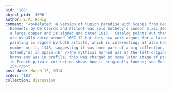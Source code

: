 ```yaml
---
pid: '188'
object_pid: '3096'
author: E.A. Honig
comment: "<p>Related: a version of Munich Paradise with Scenes from Genesis and Four
  Elements by De Clerck and Alsloot was sold Sotheby's London 5.xii.2007 #16; it's
  a large copper and is signed and dated 1613.  Catalog points out that other versions
  are usually dated around 1607-12 but this new work argues for a later dating.  This
  painting is signed by both artists, which is interesting; it also has an old collection
  number on it, 1148, suggesting it was once part of a big collection, probably (say
  Sotheby's) in Spain.<br />The mythical horned ass at the left originally had no
  horns and was in profile; this was changed at some later stage of painting. Version
  in French private collection shows how it originally looked; see Munich 2013 p.
  154.</p>"
post_date: March 15, 2014
order: '187'
collection: discussion
---
```

